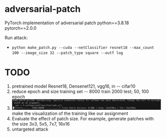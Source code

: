 # adversarial-patch
PyTorch implementation of adversarial patch 
python==3.8.18 pytorch==2.0.0

Run attack:

- `python make_patch.py --cuda --netClassifier resnet18 --max_count 100 --image_size 32 --patch_type square --outf log`


# TODO
1. pretrained model Resnet18, Densenet121, vgg16, in -- cifar10
2. reduce epoch and size training set  -- 8000 train 2000 test; 50, 100 epoch 
3. ![Alt text](image.png) make the visualization of the training like our assignment
3. Evaluate the effect of patch size. For example, generate patches with the size 3x3, 5x5, 7x7, 16x16
4. untargeted attack